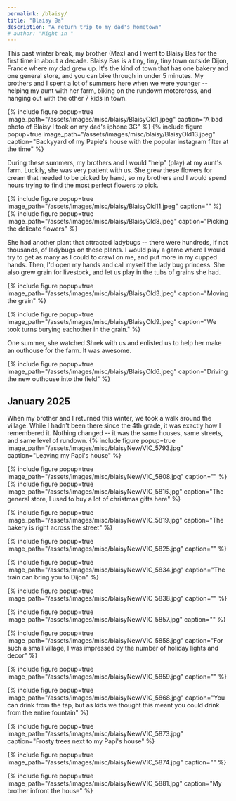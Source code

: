 ```yaml
---
permalink: /blaisy/
title: "Blaisy Ba"
description: "A return trip to my dad's hometown"
# author: "Night in "
---
```


This past winter break, my brother (Max) and I went to Blaisy Bas for the first time in about a decade. Blaisy Bas is a tiny, tiny, tiny town outside Dijon, France where my dad grew up. It's the kind of town that has one bakery and one general store, and you can bike through in under 5 minutes. My brothers and I spent a lot of summers here when we were younger -- helping my aunt with her farm, biking on the rundown motorcross, and hanging out with the other 7 kids in town. 

{% include figure popup=true image_path="/assets/images/misc/blaisy/BlaisyOld1.jpeg" caption="A bad photo of Blaisy I took on my dad's iphone 3G" %}
{% include figure popup=true image_path="/assets/images/misc/blaisy/BlaisyOld13.jpeg" caption="Backyyard of my Papie's house with the popular instagram filter at the time" %}


During these summers, my brothers and I would "help" (play) at my aunt's farm. Luckily, she was very patient with us. She grew these flowers for cream that needed to be picked by hand, so my brothers and I would spend hours trying to find the most perfect flowers to pick. 

{% include figure popup=true image_path="/assets/images/misc/blaisy/BlaisyOld11.jpeg" caption="" %}
{% include figure popup=true image_path="/assets/images/misc/blaisy/BlaisyOld8.jpeg" caption="Picking the delicate flowers" %}

She had another plant that attracted ladybugs -- there were hundreds, if not thousands, of ladybugs on these plants. I would play a game where I would try to get as many as I could to crawl on me, and put more in my cupped hands. Then, I'd open my hands and call myself the lady bug princess. She also grew grain for livestock, and let us play in the tubs of grains she had.

{% include figure popup=true image_path="/assets/images/misc/blaisy/BlaisyOld3.jpeg" caption="Moving the grain" %}

{% include figure popup=true image_path="/assets/images/misc/blaisy/BlaisyOld9.jpeg" caption="We took turns burying eachother in the grain." %}

One summer, she watched Shrek with us and enlisted us to help her make an outhouse for the farm. It was awesome. 

{% include figure popup=true image_path="/assets/images/misc/blaisy/BlaisyOld6.jpeg" caption="Driving the new outhouse into the field" %}

## January 2025

When my brother and I returned this winter, we took a walk around the village. While I hadn't been there since the 4th grade, it was exactly how I remembered it. Nothing changed -- it was the same houses, same streets, and same level of rundown.
{% include figure popup=true image_path="/assets/images/misc/blaisyNew/VIC_5793.jpg" caption="Leaving my Papi's house" %}

{% include figure popup=true image_path="/assets/images/misc/blaisyNew/VIC_5808.jpg" caption="" %}
{% include figure popup=true image_path="/assets/images/misc/blaisyNew/VIC_5816.jpg" caption="The general store, I used to buy a lot of christmas gifts here" %}

{% include figure popup=true image_path="/assets/images/misc/blaisyNew/VIC_5819.jpg" caption="The bakery is right across the street" %}

{% include figure popup=true image_path="/assets/images/misc/blaisyNew/VIC_5825.jpg" caption="" %}

{% include figure popup=true image_path="/assets/images/misc/blaisyNew/VIC_5834.jpg" caption="The train can bring you to Dijon" %}

{% include figure popup=true image_path="/assets/images/misc/blaisyNew/VIC_5838.jpg" caption="" %}

{% include figure popup=true image_path="/assets/images/misc/blaisyNew/VIC_5857.jpg" caption="" %}

{% include figure popup=true image_path="/assets/images/misc/blaisyNew/VIC_5858.jpg" caption="For such a small village, I was impressed by the number of holiday lights and decor" %}

{% include figure popup=true image_path="/assets/images/misc/blaisyNew/VIC_5859.jpg" caption="" %}

{% include figure popup=true image_path="/assets/images/misc/blaisyNew/VIC_5868.jpg" caption="You can drink from the tap, but as kids we thought this meant you could drink from the entire fountain" %}

{% include figure popup=true image_path="/assets/images/misc/blaisyNew/VIC_5873.jpg" caption="Frosty trees next to my Papi's house" %}

{% include figure popup=true image_path="/assets/images/misc/blaisyNew/VIC_5874.jpg" caption="" %}

{% include figure popup=true image_path="/assets/images/misc/blaisyNew/VIC_5881.jpg" caption="My brother infront the house" %}










